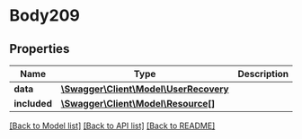 # Body209

## Properties
Name | Type | Description | Notes
------------ | ------------- | ------------- | -------------
**data** | [**\Swagger\Client\Model\UserRecovery**](UserRecovery.md) |  | [optional] 
**included** | [**\Swagger\Client\Model\Resource[]**](Resource.md) |  | [optional] 

[[Back to Model list]](../../README.md#documentation-for-models) [[Back to API list]](../../README.md#documentation-for-api-endpoints) [[Back to README]](../../README.md)

